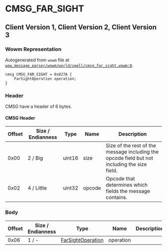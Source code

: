 # CMSG_FAR_SIGHT

## Client Version 1, Client Version 2, Client Version 3

### Wowm Representation

Autogenerated from `wowm` file at [`wow_message_parser/wowm/world/spell/cmsg_far_sight.wowm:8`](https://github.com/gtker/wow_messages/tree/main/wow_message_parser/wowm/world/spell/cmsg_far_sight.wowm#L8).
```rust,ignore
cmsg CMSG_FAR_SIGHT = 0x027A {
    FarSightOperation operation;
}
```
### Header

CMSG have a header of 6 bytes.

#### CMSG Header

| Offset | Size / Endianness | Type   | Name   | Description |
| ------ | ----------------- | ------ | ------ | ----------- |
| 0x00   | 2 / Big           | uint16 | size   | Size of the rest of the message including the opcode field but not including the size field.|
| 0x02   | 4 / Little        | uint32 | opcode | Opcode that determines which fields the message contains.|

### Body

| Offset | Size / Endianness | Type | Name | Description | Comment |
| ------ | ----------------- | ---- | ---- | ----------- | ------- |
| 0x06 | 1 / - | [FarSightOperation](farsightoperation.md) | operation |  |  |

